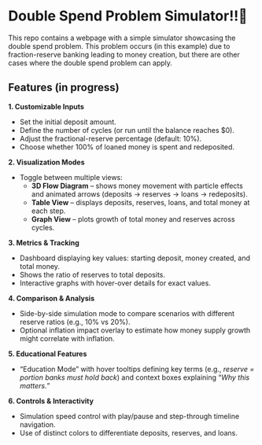 # Double Spend Problem Simulator‼️🏧
This repo contains a webpage with a simple simulator showcasing the double spend problem. This problem occurs (in this example) due to fraction-reserve banking leading to money creation, but there are other cases where the double spend problem can apply.

## Features (in progress)
**1. Customizable Inputs**
- Set the initial deposit amount.
- Define the number of cycles (or run until the balance reaches $0).
- Adjust the fractional-reserve percentage (default: 10%).
- Choose whether 100% of loaned money is spent and redeposited.

**2. Visualization Modes**
- Toggle between multiple views:
    - **3D Flow Diagram** – shows money movement with particle effects and animated arrows (deposits → reserves → loans → redeposits).
    - **Table View** – displays deposits, reserves, loans, and total money at each step.
    - **Graph View** – plots growth of total money and reserves across cycles.

**3. Metrics & Tracking**
- Dashboard displaying key values: starting deposit, money created, and total money.
- Shows the ratio of reserves to total deposits.
- Interactive graphs with hover-over details for exact values.

**4. Comparison & Analysis**
- Side-by-side simulation mode to compare scenarios with different reserve ratios (e.g., 10% vs 20%).
- Optional inflation impact overlay to estimate how money supply growth might correlate with inflation.

**5. Educational Features**
- “Education Mode” with hover tooltips defining key terms (e.g., *reserve = portion banks must hold back*) and context boxes explaining “*Why this matters.*”

**6. Controls & Interactivity**
- Simulation speed control with play/pause and step-through timeline navigation.
- Use of distinct colors to differentiate deposits, reserves, and loans.

